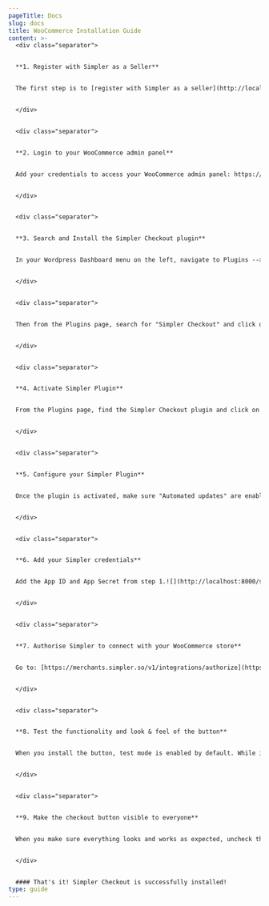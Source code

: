 ```yaml
---
pageTitle: Docs
slug: docs
title: WooCommerce Installation Guide
content: >-
  <div class="separator">


  **1. Register with Simpler as a Seller**


  The first step is to [register with Simpler as a seller](http://localhost:8000/get). Once you have a seller account, your account manager will then provide you with your <span class="important">*App ID*</span> & <span class="important">*App Secret*</span> which you will need for the WooCommerce plugin installation.


  </div>


  <div class="separator">


  **2. Login to your WooCommerce admin panel**


  Add your credentials to access your WooCommerce admin panel: https://<span class="important-lite">yourstore.com</span>/wp-admin![](http://localhost:8000/static/Step2-b811700d2b9df93bafa1c796222f3c08.webp)


  </div>


  <div class="separator">


  **3. Search and Install the Simpler Checkout plugin**


  In your Wordpress Dashboard menu on the left, navigate to Plugins --> Add New![](http://localhost:8000/static/Step3-aa606d6f593626fe16a4dfbd91a95ab0.webp)


  </div>


  <div class="separator">


  Then from the Plugins page, search for "Simpler Checkout" and click on "Install Now".![](http://localhost:8000/static/Step3-5-fd8e39fee38ba223caeab2b60dd3bc96.webp)


  </div>


  <div class="separator">


  **4. Activate Simpler Plugin**


  From the Plugins page, find the Simpler Checkout plugin and click on "Activate". If it is already activated, skip to the next step.


  </div>


  <div class="separator">


  **5. Configure your Simpler Plugin**


  Once the plugin is activated, make sure "Automated updates" are enabled and then click on "Settings".![](http://localhost:8000/static/Step5-6880e76793cc3961745ab13e64fcc005.webp)


  </div>


  <div class="separator">


  **6. Add your Simpler credentials**


  Add the App ID and App Secret from step 1.![](http://localhost:8000/static/Step6-ae1cbde151b1fd665bd4ad2016a526d7.webp)


  </div>


  <div class="separator">


  **7. Authorise Simpler to connect with your WooCommerce store**


  Go to: [https://merchants.simpler.so/v1/integrations/authorize](https://merchants.simpler.so/v1/integrations/authorize/)/App ID?return_url=simpler.so adding your App ID from Step 1. Click on "Approve" to allow Simpler to connect to your store.![](http://localhost:8000/static/Step7-204c421e007cf7353482b6be25a490ca.webp)


  </div>


  <div class="separator">


  **8. Test the functionality and look & feel of the button**


  When you install the button, test mode is enabled by default. While in test mode, the Simpler Checkout button is only visible to you and not your customers. Feel free to navigate around your website and play with the button settings to find the variant that suits your website the most.


  </div>


  <div class="separator">


  **9. Make the checkout button visible to everyone**


  When you make sure everything looks and works as expected, uncheck the Test mode box, to make the Simpler Checkout button available for your customers.![](http://localhost:8000/static/Step9-afa9241bc0e237cd1134a17412397bd2.webp)


  </div>


  #### That's it! Simpler Checkout is successfully installed!
type: guide
---
```

